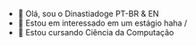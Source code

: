 - 👋 Olá, sou o Dinastiadoge PT-BR & EN
- 👀 Estou em interessado em um estágio haha / 
- 🌱 Estou cursando Ciência da Computação


<!---
dinastiadoge/dinastiadoge is a ✨ special ✨ repository because its `README.md` (this file) appears on your GitHub profile.
You can click the Preview link to take a look at your changes.
--->
